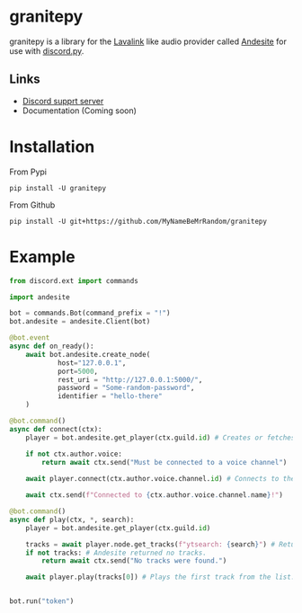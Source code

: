 # granitepy
granitepy is a library for the [Lavalink](https://github.com/Frederikam/Lavalink) like audio provider called 
[Andesite](https://github.com/natanbc/andesite-node) for use with [discord.py](https://github.com/Rapptz/discord.py).

## Links
* [Discord supprt server](https://discord.gg/8a2a486)
* Documentation (Coming soon)

# Installation
From Pypi
```shell script
pip install -U granitepy
```
From Github
```shell script
pip install -U git+https://github.com/MyNameBeMrRandom/granitepy
```

# Example
```python
from discord.ext import commands

import andesite

bot = commands.Bot(command_prefix = "!")
bot.andesite = andesite.Client(bot)

@bot.event
async def on_ready():
    await bot.andesite.create_node(
            host="127.0.0.1",
            port=5000,
            rest_uri = "http://127.0.0.1:5000/",
            password = "Some-random-password",
            identifier = "hello-there"
    )

@bot.command()
async def connect(ctx):
    player = bot.andesite.get_player(ctx.guild.id) # Creates or fetches a player

    if not ctx.author.voice:
        return await ctx.send("Must be connected to a voice channel")
    
    await player.connect(ctx.author.voice.channel.id) # Connects to the channel the command invoker is in.

    await ctx.send(f"Connected to {ctx.author.voice.channel.name}!")

@bot.command()
async def play(ctx, *, search):
    player = bot.andesite.get_player(ctx.guild.id)

    tracks = await player.node.get_tracks(f"ytsearch: {search}") # Returns a list of andesite.Track objects 
    if not tracks: # Andesite returned no tracks.
        return await ctx.send("No tracks were found.")

    await player.play(tracks[0]) # Plays the first track from the list.


bot.run("token")
```
